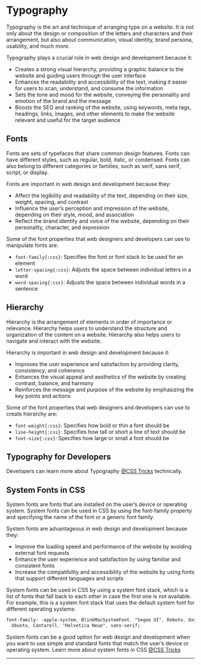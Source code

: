 # Typography

Typography is the art and technique of arranging type on a website. It is not only about the design or composition of the letters and characters and their arrangement, but also about communication, visual identity, brand persona, usability, and much more.

Typography plays a crucial role in web design and development because it:

- Creates a strong visual hierarchy, providing a graphic balance to the website and guiding users through the user interface
- Enhances the readability and accessibility of the text, making it easier for users to scan, understand, and consume the information
- Sets the tone and mood for the website, conveying the personality and emotion of the brand and the message
- Boosts the SEO and ranking of the website, using keywords, meta tags, headings, links, images, and other elements to make the website relevant and useful for the target audience

## Fonts

Fonts are sets of typefaces that share common design features. Fonts can have different styles, such as regular, bold, italic, or condensed. Fonts can also belong to different categories or families, such as serif, sans serif, script, or display.

Fonts are important in web design and development because they:

- Affect the legibility and readability of the text, depending on their size, weight, spacing, and contrast
- Influence the user’s perception and impression of the website, depending on their style, mood, and association
- Reflect the brand identity and voice of the website, depending on their personality, character, and expression

Some of the font properties that web designers and developers can use to manipulate fonts are:

- `font-family{:css}`: Specifies the font or font stack to be used for an element
- `letter-spacing{:css}`: Adjusts the space between individual letters in a word
- `word-spacing{:css}`: Adjusts the space between individual words in a sentence

## Hierarchy

Hierarchy is the arrangement of elements in order of importance or relevance. Hierarchy helps users to understand the structure and organization of the content on a website. Hierarchy also helps users to navigate and interact with the website.

Hierarchy is important in web design and development because it:

- Improves the user experience and satisfaction by providing clarity, consistency, and coherence
- Enhances the visual appeal and aesthetics of the website by creating contrast, balance, and harmony
- Reinforces the message and purpose of the website by emphasizing the key points and actions

Some of the font properties that web designers and developers can use to create hierarchy are:

- `font-weight{:css}`: Specifies how bold or thin a font should be
- `line-height{:css}`: Specifies how tall or short a line of text should be
- `font-size{:css}`: Specifies how large or small a font should be

## Typography for Developers

Developers can learn more about Typography [@CSS Tricks](https://css-tricks.com/typography-for-developers/) technically.

## System Fonts in CSS

System fonts are fonts that are installed on the user’s device or operating system. System fonts can be used in CSS by using the font-family property and specifying the name of the font or a generic font family.

System fonts are advantageous in web design and development because they:

- Improve the loading speed and performance of the website by avoiding external font requests
- Enhance the user experience and satisfaction by using familiar and consistent fonts
- Increase the compatibility and accessibility of the website by using fonts that support different languages and scripts

System fonts can be used in CSS by using a system font stack, which is a list of fonts that fall back to each other in case the first one is not available. For example, this is a system font stack that uses the default system font for different operating systems:

```css filename="Example for System Font Stack" copy
font-family: -apple-system, BlinkMacSystemFont, "Segoe UI", Roboto, Oxygen-Sans,
  Ubuntu, Cantarell, "Helvetica Neue", sans-serif;
```

System fonts can be a good option for web design and development when you want to use simple and standard fonts that match the user’s device or operating system. Learn more about system fonts in CSS [@CSS Tricks](https://css-tricks.com/snippets/css/system-font-stack/)

---
